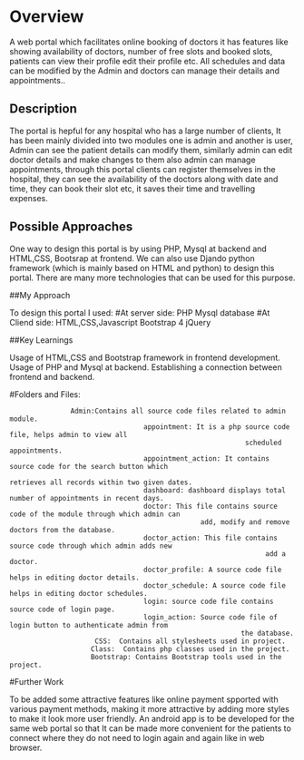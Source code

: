 # Overview

A web portal which facilitates online booking of doctors it has features like 
showing availability of doctors, number of free slots and booked slots, patients
can view their profile edit their profile etc. All schedules and data can be modified 
by the Admin and doctors can manage their details and appointments..

## Description

The portal is hepful for any hospital who has a large number of clients, It has 
been mainly divided into two modules one is admin and another is user, Admin
can see the patient details can modify them, similarly admin can edit doctor details 
and make changes to them also admin can manage appointments, through this portal 
clients can register themselves in the hospital, they can see the availability of the 
doctors along with date and time, they can book their slot etc, it saves their time and 
travelling expenses.

## Possible Approaches

One way to design this portal is by using PHP, Mysql at backend and HTML,CSS,
Bootsrap at frontend.
We can also use Djando python framework (which is mainly based on HTML and python)
to design this portal.
There are many more technologies that can be used for this purpose.

##My Approach

To design this portal I used:
#At server side:
PHP
Mysql database
#At Cliend side:
HTML,CSS,Javascript
Bootstrap 4
jQuery

##Key Learnings

Usage of HTML,CSS and Bootstrap framework in frontend development.
Usage of PHP and Mysql at backend.
Establishing a connection between frontend and backend. 

#Folders and Files:
                   
                   Admin:Contains all source code files related to admin module.
                                     appointment: It is a php source code file, helps admin to view all
                                                              scheduled appointments.
                                     appointment_action: It contains source code for the search button which 
                                                                        retrieves all records within two given dates.
                                     dashboard: dashboard displays total number of appointments in recent days.
                                     doctor: This file contains source code of the module through which admin can
                                                   add, modify and remove doctors from the database.
                                     doctor_action: This file contains source code through which admin adds new
                                                                   add a doctor.
                                     doctor_profile: A source code file helps in editing doctor details.
                                     doctor_schedule: A source code file helps in editing doctor schedules.
                                     login: source code file contains source code of login page.
                                     login_action: Source code file of login button to authenticate admin from 
                                                             the database.
                         CSS:  Contains all stylesheets used in project.
                        Class:  Contains php classes used in the project.
                        Bootstrap: Contains Bootstrap tools used in the project.

#Further Work

To be added some attractive features like online payment spported with various payment methods, making it
more attractive by adding more styles to make it look more user friendly.
An android app is to be developed for the same web portal so that It can be made more convenient for the patients
to connect where they do not need to login again and again like in web browser.
                  
                     


                         
              

